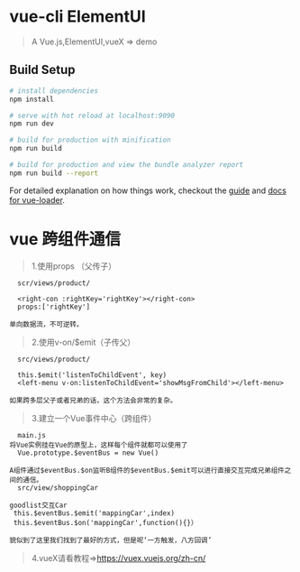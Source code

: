 ﻿# vue-cli ElementUI

>A Vue.js,ElementUI,vueX => demo

## Build Setup

``` bash
# install dependencies
npm install

# serve with hot reload at localhost:9090
npm run dev

# build for production with minification
npm run build

# build for production and view the bundle analyzer report
npm run build --report
```

For detailed explanation on how things work, checkout the [guide](http://vuejs-templates.github.io/webpack/) and [docs for vue-loader](http://vuejs.github.io/vue-loader).
# vue 跨组件通信
>1.使用props （父传子）
```子组件通过props来接受父组件的通信。
  scr/views/product/
  
  <right-con :rightKey='rightKey'></right-con>
  props:['rightKey']
  
单向数据流，不可逆转。	
```
>2.使用v-on/$emit（子传父）
``` 在父组件中使用$on监听子组件自定义事件逻辑回调，子组件中使用$emit去触发事件提供交互数据。
  src/views/product/

  this.$emit('listenToChildEvent', key) 
  <left-menu v-on:listenToChildEvent='showMsgFromChild'></left-menu>

如果跨多层父子或者兄弟的话，这个方法会非常的复杂。
```
>3.建立一个Vue事件中心（跨组件）
```说白了就是将所有的通信事件抽离出来，通过一个vue实例来对他们进行管理。
  main.js
将Vue实例挂在Vue的原型上，这样每个组件就都可以使用了
  Vue.prototype.$eventBus = new Vue()

A组件通过$eventBus.$on监听B组件的$eventBus.$emit可以进行直接交互完成兄弟组件之间的通信。
  src/view/shoppingCar

goodlist交互Car
 this.$eventBus.$emit('mappingCar',index)   
 this.$eventBus.$on('mappingCar',function(){}）
 
貌似到了这里我们找到了最好的方式，但是呢‘一方触发，八方回调’
```
>4.vueX请看教程=>https://vuex.vuejs.org/zh-cn/

